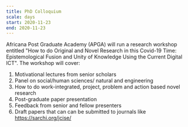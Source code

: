 ```yaml
---
title: PhD Colloquium
scale: days
start: 2020-11-23
end: 2020-11-23
---
```

Africana Post Graduate Academy (APGA) will run a research workshop entitled "How to do Original and Novel Research in this Covid-19 Time: Epistemological Fusion and Unity of Knowledge Using the Current Digital ICT". The workshop will cover:

1. Motivational lectures from senior scholars
1. Panel on social/human sciences/ natural and engineering
1. How to do work-integrated, project, problem and action based novel research
1. Post-graduate paper presentation
1. Feedback from senior and fellow presenters
1. Draft papers that can can be submitted to journals like https://sarchi.org/jcise/
